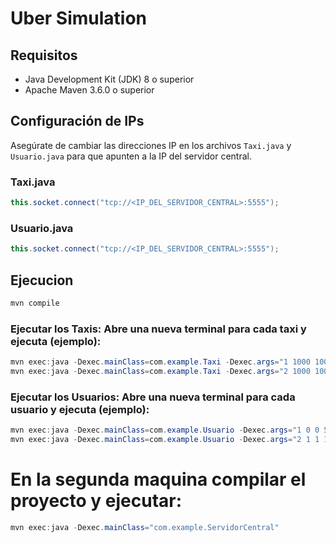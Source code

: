 # Uber Simulation

## Requisitos

- Java Development Kit (JDK) 8 o superior
- Apache Maven 3.6.0 o superior

## Configuración de IPs

Asegúrate de cambiar las direcciones IP en los archivos `Taxi.java` y `Usuario.java` para que apunten a la IP del servidor central.

### Taxi.java
```java
this.socket.connect("tcp://<IP_DEL_SERVIDOR_CENTRAL>:5555");
```
### Usuario.java
```java
this.socket.connect("tcp://<IP_DEL_SERVIDOR_CENTRAL>:5555");
```
## Ejecucion

```java
mvn compile
```
### Ejecutar los Taxis: Abre una nueva terminal para cada taxi y ejecuta (ejemplo):
```java
mvn exec:java -Dexec.mainClass=com.example.Taxi -Dexec.args="1 1000 1000 0 0 4 3"
mvn exec:java -Dexec.mainClass=com.example.Taxi -Dexec.args="2 1000 1000 1 1 4 3"
```

### Ejecutar los Usuarios: Abre una nueva terminal para cada usuario y ejecuta (ejemplo):
```java
mvn exec:java -Dexec.mainClass=com.example.Usuario -Dexec.args="1 0 0 5"
mvn exec:java -Dexec.mainClass=com.example.Usuario -Dexec.args="2 1 1 10"
```
# En la segunda maquina compilar el proyecto y ejecutar:
```java
mvn exec:java -Dexec.mainClass="com.example.ServidorCentral"
```



